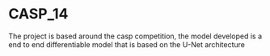 # CASP_14
The project is based around the casp competition, the model developed is a end to end differentiable model
that is based on the U-Net architecture
